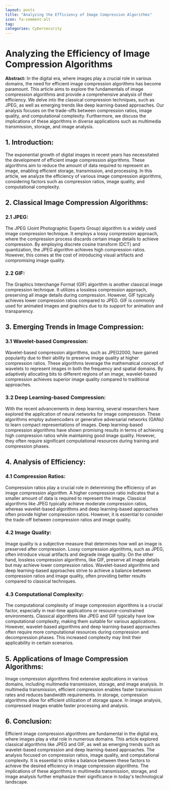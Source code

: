 ```yaml
---
layout: posts
title: "Analyzing the Efficiency of Image Compression Algorithms"
icon: fa-comment-alt
tag:      
categories: Cybersecurity
---
```



# Analyzing the Efficiency of Image Compression Algorithms

**Abstract:**
In the digital era, where images play a crucial role in various domains, the need for efficient image compression algorithms has become paramount. This article aims to explore the fundamentals of image compression algorithms and provide a comprehensive analysis of their efficiency. We delve into the classical compression techniques, such as JPEG, as well as emerging trends like deep learning-based approaches. Our analysis focuses on the trade-offs between compression ratios, image quality, and computational complexity. Furthermore, we discuss the implications of these algorithms in diverse applications such as multimedia transmission, storage, and image analysis.

## 1. Introduction:
The exponential growth of digital images in recent years has necessitated the development of efficient image compression algorithms. These algorithms aim to reduce the amount of data required to represent an image, enabling efficient storage, transmission, and processing. In this article, we analyze the efficiency of various image compression algorithms, considering factors such as compression ratios, image quality, and computational complexity.

## 2. Classical Image Compression Algorithms:
### 2.1 JPEG:
The JPEG (Joint Photographic Experts Group) algorithm is a widely used image compression technique. It employs a lossy compression approach, where the compression process discards certain image details to achieve compression. By employing discrete cosine transform (DCT) and quantization, the JPEG algorithm achieves high compression ratios. However, this comes at the cost of introducing visual artifacts and compromising image quality.

### 2.2 GIF:
The Graphics Interchange Format (GIF) algorithm is another classical image compression technique. It utilizes a lossless compression approach, preserving all image details during compression. However, GIF typically achieves lower compression ratios compared to JPEG. GIF is commonly used for animated images and graphics due to its support for animation and transparency.

## 3. Emerging Trends in Image Compression:
### 3.1 Wavelet-based Compression:
Wavelet-based compression algorithms, such as JPEG2000, have gained popularity due to their ability to preserve image quality at higher compression ratios. These algorithms leverage the mathematical concept of wavelets to represent images in both the frequency and spatial domains. By adaptively allocating bits to different regions of an image, wavelet-based compression achieves superior image quality compared to traditional approaches.

### 3.2 Deep Learning-based Compression:
With the recent advancements in deep learning, several researchers have explored the application of neural networks for image compression. These algorithms employ autoencoders or generative adversarial networks (GANs) to learn compact representations of images. Deep learning-based compression algorithms have shown promising results in terms of achieving high compression ratios while maintaining good image quality. However, they often require significant computational resources during training and compression phases.

## 4. Analysis of Efficiency:
### 4.1 Compression Ratios:
Compression ratios play a crucial role in determining the efficiency of an image compression algorithm. A higher compression ratio indicates that a smaller amount of data is required to represent the image. Classical algorithms like JPEG typically achieve moderate compression ratios, whereas wavelet-based algorithms and deep learning-based approaches often provide higher compression ratios. However, it is essential to consider the trade-off between compression ratios and image quality.

### 4.2 Image Quality:
Image quality is a subjective measure that determines how well an image is preserved after compression. Lossy compression algorithms, such as JPEG, often introduce visual artifacts and degrade image quality. On the other hand, lossless compression algorithms, like GIF, preserve all image details but may achieve lower compression ratios. Wavelet-based algorithms and deep learning-based approaches strive to achieve a balance between compression ratios and image quality, often providing better results compared to classical techniques.

### 4.3 Computational Complexity:
The computational complexity of image compression algorithms is a crucial factor, especially in real-time applications or resource-constrained environments. Classical algorithms like JPEG and GIF typically have low computational complexity, making them suitable for various applications. However, wavelet-based algorithms and deep learning-based approaches often require more computational resources during compression and decompression phases. This increased complexity may limit their applicability in certain scenarios.

## 5. Applications of Image Compression Algorithms:
Image compression algorithms find extensive applications in various domains, including multimedia transmission, storage, and image analysis. In multimedia transmission, efficient compression enables faster transmission rates and reduces bandwidth requirements. In storage, compression algorithms allow for efficient utilization of storage space. In image analysis, compressed images enable faster processing and analysis.

## 6. Conclusion:
Efficient image compression algorithms are fundamental in the digital era, where images play a vital role in numerous domains. This article explored classical algorithms like JPEG and GIF, as well as emerging trends such as wavelet-based compression and deep learning-based approaches. The analysis focused on compression ratios, image quality, and computational complexity. It is essential to strike a balance between these factors to achieve the desired efficiency in image compression algorithms. The implications of these algorithms in multimedia transmission, storage, and image analysis further emphasize their significance in today's technological landscape.